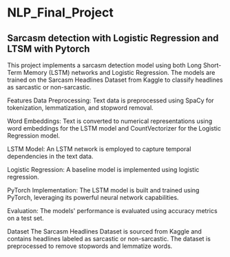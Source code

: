 # NLP_Final_Project
## Sarcasm detection with Logistic Regression and LTSM with Pytorch
This project implements a sarcasm detection model using both Long Short-Term Memory (LSTM) networks and Logistic Regression. The models are trained on the Sarcasm Headlines Dataset from Kaggle to classify headlines as sarcastic or non-sarcastic.

Features
Data Preprocessing: Text data is preprocessed using SpaCy for tokenization, lemmatization, and stopword removal.

Word Embeddings: Text is converted to numerical representations using word embeddings for the LSTM model and CountVectorizer for the Logistic Regression model.

LSTM Model: An LSTM network is employed to capture temporal dependencies in the text data.

Logistic Regression: A baseline model is implemented using logistic regression.

PyTorch Implementation: The LSTM model is built and trained using PyTorch, leveraging its powerful neural network capabilities.

Evaluation: The models' performance is evaluated using accuracy metrics on a test set.

Dataset
The Sarcasm Headlines Dataset is sourced from Kaggle and contains headlines labeled as sarcastic or non-sarcastic. The dataset is preprocessed to remove stopwords and lemmatize words.

